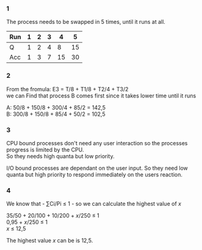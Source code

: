 ### 1

The process needs to be swapped in 5 times, until it runs at all.

| Run | 1 | 2 | 3 | 4 | 5 |
| -- | -- | -- | -- | -- | -- |
Q | 1 | 2 | 4 | 8 | 15 |
Acc | 1 | 3 | 7 | 15 | 30 |

### 2

From the fromula: E3 = T/8 + T1/8 + T2/4 + T3/2  
we can Find that process B comes first since it takes lower time until it runs

A: 50/8 + 150/8 + 300/4 + 85/2 = 142,5  
B: 300/8 + 150/8 + 85/4 + 50/2 = 102,5

### 3

CPU bound processes don't need any user interaction so the processes progress is limited by the CPU.  
So they needs high quanta but low priority.

I/O bound processes are dependant on the user input.
So they need low quanta but high priority to respond immediately on the users reaction.

### 4

We know that - ∑Ci/Pi ≤ 1 - so we can calculate the highest value of $x$

35/50 + 20/100 + 10/200 + $x$/250 ≤ 1   
0,95 + $x$/250 ≤ 1  
$x$ ≤ 12,5

The highest value $x$ can be is 12,5.
